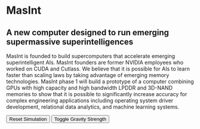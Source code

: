 <div class="infobox">
    <h1>MasInt</h1>
    <h2>A new computer designed to run emerging supermassive superintelligences</h2>
    <p>MasInt is founded to build supercomputers that accelerate emerging superintelligent AIs. MasInt founders are former NVIDIA employees who worked on CUDA and Cutlass. We believe that it is possible for AIs to learn faster than scaling laws by taking advantage of emerging memory technologies. MasInt phase 1 will build a prototype of a computer combining GPUs with high capacity and high bandwidth LPDDR and 3D-NAND memories to show that it is possible to significantly increase accuracy for complex engineering applications including operating system driver development, relational data analytics, and machine learning systems.</p>
</div>

<canvas id="canvas"></canvas>

<div class="controls">
    <button id="resetBtn">Reset Simulation</button>
    <button id="toggleGravityBtn">Toggle Gravity Strength</button>
</div>

<script>
    const canvas = document.getElementById('canvas');
    const ctx = canvas.getContext('2d');
    const resetBtn = document.getElementById('resetBtn');
    const toggleGravityBtn = document.getElementById('toggleGravityBtn');

    // Set canvas dimensions
    canvas.width = window.innerWidth * 0.5;
    canvas.height = window.innerHeight * 0.7;

    // Simulation parameters
    let blackHoleRadius = 30;
    let planetRadius = 10;
    let gravitationalConstant = 2.0;
    let timeSpeed = 1;
    let gravitySetting = "normal"; // normal, strong, extreme

    // Planet properties
    let planet = {
        x: canvas.width * 0.55,
        y: canvas.height * 0.9,
        vx: -0.2,
        vy: -1.0,
        trail: [],
        maxTrailLength: 150,
        captured: false,
        distortionLevel: 0
    };

    // Black hole position (center of canvas)
    const blackHoleX = canvas.width / 2;
    const blackHoleY = canvas.height / 2;

    // Accretion disk properties
    const accretionDiskInnerRadius = blackHoleRadius * 1.5;
    const accretionDiskOuterRadius = blackHoleRadius * 6;
    const accretionDiskParticles = [];
    const numParticles = 500;

    // Initialize accretion disk particles
    for (let i = 0; i < numParticles; i++) {
        const angle = Math.random() * Math.PI * 2;
        const distance = accretionDiskInnerRadius + Math.random() * (accretionDiskOuterRadius - accretionDiskInnerRadius);

        accretionDiskParticles.push({
            x: blackHoleX + Math.cos(angle) * distance,
            y: blackHoleY + Math.sin(angle) * distance,
            angle: angle,
            distance: distance,
            speed: 0.01 + (0.05 / distance),
            hue: 30 + Math.random() * 30 // Yellowish to orange color
        });
    }

    // Animation loop
    function animate() {
        // Clear canvas
        ctx.fillStyle = 'rgba(0, 0, 0, 0.1)';
        ctx.fillRect(0, 0, canvas.width, canvas.height);

        // Draw stars
        drawStars();

        // Update accretion disk
        updateAccretionDisk();

        // Draw black hole
        drawBlackHole();

        // Update and draw planet
        if (!planet.captured) {
            updatePlanet();
        }
        drawPlanet();

        // Request next frame
        requestAnimationFrame(animate);
    }

    function drawStars() {
        // Draw a few stars randomly
        if (Math.random() > 0.9) {
            const x = Math.random() * canvas.width;
            const y = Math.random() * canvas.height;
            const size = Math.random() * 1.5;

            ctx.fillStyle = 'rgba(255, 255, 255, 0.8)';
            ctx.beginPath();
            ctx.arc(x, y, size, 0, Math.PI * 2);
            ctx.fill();
        }
    }

    function updateAccretionDisk() {
        // Draw accretion disk particles
        accretionDiskParticles.forEach(particle => {
            // Update particle position (orbital motion)
            particle.angle += particle.speed;
            particle.x = blackHoleX + Math.cos(particle.angle) * particle.distance;
            particle.y = blackHoleY + Math.sin(particle.angle) * particle.distance;

            // Draw particle
            const brightness = 0.7 + Math.random() * 0.3;
            ctx.fillStyle = `hsla(${particle.hue}, 100%, ${50 + 30 * brightness}%, ${brightness})`;

            ctx.beginPath();
            ctx.arc(particle.x, particle.y, 1 + Math.random(), 0, Math.PI * 2);
            ctx.fill();
        });
    }

    function drawBlackHole() {
        // Draw event horizon (black circle)
        ctx.fillStyle = 'black';
        ctx.beginPath();
        ctx.arc(blackHoleX, blackHoleY, blackHoleRadius, 0, Math.PI * 2);
        ctx.fill();

        // Draw gravitational lensing effect
        const gradient = ctx.createRadialGradient(
            blackHoleX, blackHoleY, blackHoleRadius,
            blackHoleX, blackHoleY, blackHoleRadius * 3
        );
        gradient.addColorStop(0, 'rgba(0, 0, 0, 0.8)');
        gradient.addColorStop(1, 'rgba(0, 0, 0, 0)');

        ctx.fillStyle = gradient;
        ctx.beginPath();
        ctx.arc(blackHoleX, blackHoleY, blackHoleRadius * 3, 0, Math.PI * 2);
        ctx.fill();
    }

    function updatePlanet() {
        // Calculate distance to black hole
        const dx = blackHoleX - planet.x;
        const dy = blackHoleY - planet.y;
        const distance = Math.sqrt(dx * dx + dy * dy);

        // Gravitational force (F = G * m1 * m2 / r^2)
        // We're simplifying by assuming masses are 1
        let force = gravitationalConstant / (distance * distance);

        // Apply gravitational settings
        if (gravitySetting === "strong") {
            force *= 1.5;
        } else if (gravitySetting === "extreme") {
            force *= 3;
        }

        // Calculate acceleration components
        const ax = dx / distance * force;
        const ay = dy / distance * force;

        // Update velocity
        planet.vx += ax;
        planet.vy += ay;

        // Time dilation effect - slow down near the black hole
        const timeDilation = 1 - Math.min(0.9, blackHoleRadius / distance);

        // Update position with time dilation
        planet.x += planet.vx * timeDilation * timeSpeed;
        planet.y += planet.vy * timeDilation * timeSpeed;

        // Add current position to trail
        planet.trail.push({x: planet.x, y: planet.y});

        // Limit trail length
        if (planet.trail.length > planet.maxTrailLength) {
            planet.trail.shift();
        }

        // Calculate visual distortion based on proximity
        planet.distortionLevel = Math.min(1, (blackHoleRadius * 3) / distance);

        // Check if planet has been captured (crossed event horizon)
        if (distance < blackHoleRadius) {
            planet.captured = true;
        }
    }

    function drawPlanet() {

        // Skip drawing the planet if it's been captured
        if (planet.captured) return;

        // Draw trail
        if (planet.trail.length > 1) {
            ctx.beginPath();
            ctx.moveTo(planet.trail[0].x, planet.trail[0].y);

            for (let i = 1; i < planet.trail.length; i++) {
                ctx.lineTo(planet.trail[i].x, planet.trail[i].y);
            }

            ctx.strokeStyle = 'rgba(100, 200, 255, 0.5)';
            ctx.lineWidth = 2;
            ctx.stroke();
        }

        // Apply visual distortion to planet
        const stretchFactor = 1 + planet.distortionLevel * 2;

        // Calculate direction to black hole for stretching effect
        const dx = blackHoleX - planet.x;
        const dy = blackHoleY - planet.y;
        const angle = Math.atan2(dy, dx);

        // Draw distorted planet
        ctx.save();
        ctx.translate(planet.x, planet.y);
        ctx.rotate(angle);
        ctx.scale(stretchFactor, 1 / stretchFactor);

        // Planet gradient
        const planetGradient = ctx.createRadialGradient(0, 0, 0, 0, 0, planetRadius);
        planetGradient.addColorStop(0, '#80ff80');
        planetGradient.addColorStop(0.5, '#40cc40');
        planetGradient.addColorStop(1, '#208020');

        ctx.fillStyle = planetGradient;
        ctx.beginPath();
        ctx.arc(0, 0, planetRadius, 0, Math.PI * 2);
        ctx.fill();

        ctx.restore();
    }

    // Reset simulation
    function resetSimulation() {
        planet = {
            x: canvas.width * 0.55,
            y: canvas.height * 0.9,
            vx: -0.2,
            vy: -1.0,
            trail: [],
            maxTrailLength: 150,
            captured: false,
            distortionLevel: 0
        };
    }

    // Toggle gravity strength
    function toggleGravity() {
        if (gravitySetting === "normal") {
            gravitySetting = "strong";
            toggleGravityBtn.textContent = "Gravity: Strong";
        } else if (gravitySetting === "strong") {
            gravitySetting = "extreme";
            toggleGravityBtn.textContent = "Gravity: Extreme";
        } else {
            gravitySetting = "normal";
            toggleGravityBtn.textContent = "Gravity: Normal";
        }
    }

    // Event listeners
    resetBtn.addEventListener('click', resetSimulation);
    toggleGravityBtn.addEventListener('click', toggleGravity);

    // Handle window resize
    window.addEventListener('resize', () => {
        canvas.width = window.innerWidth * 0.5;
        canvas.height = window.innerHeight * 0.7;
        resetSimulation();
    });

    // Start animation
    animate();
</script>
